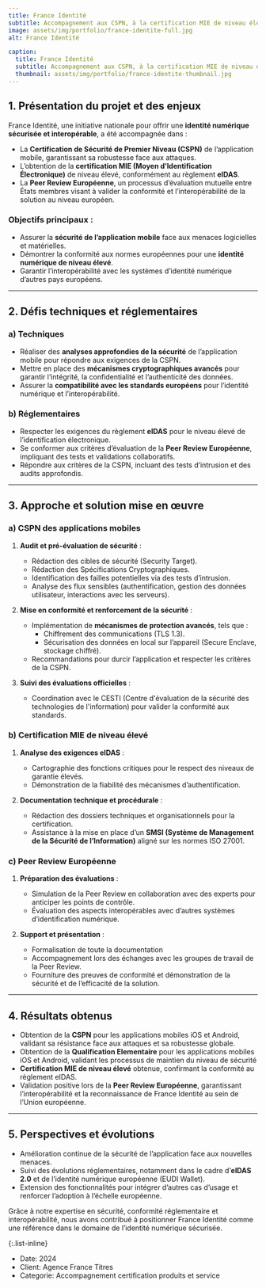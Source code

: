```yaml
---
title: France Identité
subtitle: Accompagnement aux CSPN, à la certification MIE de niveau élevé et à la Peer Review Européenne
image: assets/img/portfolio/france-identite-full.jpg
alt: France Identité

caption:
  title: France Identité
  subtitle: Accompagnement aux CSPN, à la certification MIE de niveau élevé et à la Peer Review Européenne
  thumbnail: assets/img/portfolio/france-identite-thumbnail.jpg
---
```


## 1. Présentation du projet et des enjeux

France Identité, une initiative nationale pour offrir une **identité numérique sécurisée et interopérable**, a été accompagnée dans :

- La **Certification de Sécurité de Premier Niveau (CSPN)** de l’application mobile, garantissant sa robustesse face aux attaques.
- L’obtention de la **certification MIE (Moyen d’Identification Électronique)** de niveau élevé, conformément au règlement **eIDAS**.
- La **Peer Review Européenne**, un processus d’évaluation mutuelle entre États membres visant à valider la conformité et l’interopérabilité de la solution au niveau européen.

### Objectifs principaux :

- Assurer la **sécurité de l’application mobile** face aux menaces logicielles et matérielles.
- Démontrer la conformité aux normes européennes pour une **identité numérique de niveau élevé**.
- Garantir l’interopérabilité avec les systèmes d’identité numérique d’autres pays européens.

---

## 2. Défis techniques et réglementaires

### a) Techniques

- Réaliser des **analyses approfondies de la sécurité** de l’application mobile pour répondre aux exigences de la CSPN.
- Mettre en place des **mécanismes cryptographiques avancés** pour garantir l’intégrité, la confidentialité et l’authenticité des données.
- Assurer la **compatibilité avec les standards européens** pour l’identité numérique et l’interopérabilité.

### b) Réglementaires

- Respecter les exigences du règlement **eIDAS** pour le niveau élevé de l’identification électronique.
- Se conformer aux critères d’évaluation de la **Peer Review Européenne**, impliquant des tests et validations collaboratifs.
- Répondre aux critères de la CSPN, incluant des tests d’intrusion et des audits approfondis.

---

## 3. Approche et solution mise en œuvre

### a) CSPN des applications mobiles

1. **Audit et pré-évaluation de sécurité** :

   - Rédaction des cibles de sécurité (Security Target).
   - Rédaction des Spécifications Cryptographiques.
   - Identification des failles potentielles via des tests d’intrusion.
   - Analyse des flux sensibles (authentification, gestion des données utilisateur, interactions avec les serveurs).

2. **Mise en conformité et renforcement de la sécurité** :

   - Implémentation de **mécanismes de protection avancés**, tels que :
     - Chiffrement des communications (TLS 1.3).
     - Sécurisation des données en local sur l’appareil (Secure Enclave, stockage chiffré).
   - Recommandations pour durcir l’application et respecter les critères de la CSPN.

3. **Suivi des évaluations officielles** :
   - Coordination avec le CESTI (Centre d'évaluation de la sécurité des technologies de l'information) pour valider la conformité aux standards.

### b) Certification MIE de niveau élevé

1. **Analyse des exigences eIDAS** :

   - Cartographie des fonctions critiques pour le respect des niveaux de garantie élevés.
   - Démonstration de la fiabilité des mécanismes d’authentification.

2. **Documentation technique et procédurale** :
   - Rédaction des dossiers techniques et organisationnels pour la certification.
   - Assistance à la mise en place d’un **SMSI (Système de Management de la Sécurité de l’Information)** aligné sur les normes ISO 27001.

### c) Peer Review Européenne

1. **Préparation des évaluations** :

   - Simulation de la Peer Review en collaboration avec des experts pour anticiper les points de contrôle.
   - Évaluation des aspects interopérables avec d’autres systèmes d’identification numérique.

2. **Support et présentation** :
   - Formalisation de toute la documentation
   - Accompagnement lors des échanges avec les groupes de travail de la Peer Review.
   - Fourniture des preuves de conformité et démonstration de la sécurité et de l’efficacité de la solution.

---

## 4. Résultats obtenus

- Obtention de la **CSPN** pour les applications mobiles iOS et Android, validant sa résistance face aux attaques et sa robustesse globale.
- Obtention de la **Qualification Elementaire** pour les applications mobiles iOS et Android, validant les processus de maintien du niveau de sécurité
- **Certification MIE de niveau élevé** obtenue, confirmant la conformité au règlement eIDAS.
- Validation positive lors de la **Peer Review Européenne**, garantissant l’interopérabilité et la reconnaissance de France Identité au sein de l’Union européenne.

---

## 5. Perspectives et évolutions

- Amélioration continue de la sécurité de l’application face aux nouvelles menaces.
- Suivi des évolutions réglementaires, notamment dans le cadre d’**eIDAS 2.0** et de l’identité numérique européenne (EUDI Wallet).
- Extension des fonctionnalités pour intégrer d’autres cas d’usage et renforcer l’adoption à l’échelle européenne.

Grâce à notre expertise en sécurité, conformité réglementaire et interopérabilité, nous avons contribué à positionner France Identité comme une référence dans le domaine de l’identité numérique sécurisée.

{:.list-inline}

- Date: 2024
- Client: Agence France Titres
- Categorie: Accompagnement certification produits et service
